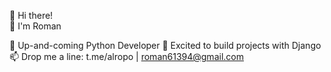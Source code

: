 👋 Hi there!  
💁 I'm Roman 

🐍 Up-and-coming Python Developer
🎸 Excited to build projects with Django  
📫 Drop me a line: t.me/alropo | roman61394@gmail.com
